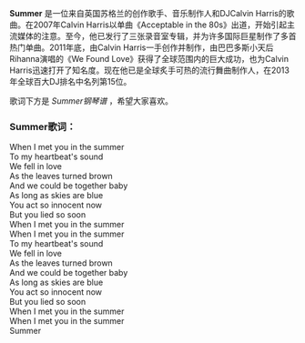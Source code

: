 

**Summer** 是一位来自英国苏格兰的创作歌手、音乐制作人和DJCalvin Harris的歌曲。在2007年Calvin
Harris以单曲《Acceptable in the
80s》出道，开始引起主流媒体的注意。至今，他已发行了三张录音室专辑，并为许多国际巨星制作了多首热门单曲。2011年底，由Calvin
Harris一手创作并制作，由巴巴多斯小天后Rihanna演唱的《We Found Love》获得了全球范围内的巨大成功，也为Calvin
Harris迅速打开了知名度。现在他已是全球炙手可热的流行舞曲制作人，在2013年全球百大DJ排名中名列第15位。

  
歌词下方是 _Summer钢琴谱_ ，希望大家喜欢。

### Summer歌词：

When I met you in the summer  
To my heartbeat's sound  
We fell in love  
As the leaves turned brown  
And we could be together baby  
As long as skies are blue  
You act so innocent now  
But you lied so soon  
When I met you in the summer  
When I met you in the summer  
To my heartbeat's sound  
We fell in love  
As the leaves turned brown  
And we could be together baby  
As long as skies are blue  
You act so innocent now  
But you lied so soon  
When I met you in the summer  
When I met you in the summer  
Summer

